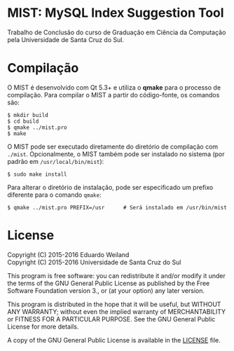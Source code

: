 # MIST: MySQL Index Suggestion Tool

Trabalho de Conclusão do curso de Graduação em Ciência da Computação pela Universidade de Santa Cruz do Sul.

# Compilação

O MIST é desenvolvido com Qt 5.3+ e utiliza o **qmake** para o processo de compilação. Para compilar o MIST a partir do código-fonte, os comandos são:

    $ mkdir build
    $ cd build
    $ qmake ../mist.pro
    $ make

O MIST pode ser executado diretamente do diretório de compilação com `./mist`. Opcionalmente, o MIST também pode ser instalado no sistema (por padrão em `/usr/local/bin/mist`):

    $ sudo make install

Para alterar o diretório de instalação, pode ser especificado um prefixo diferente para o comando `qmake`:

    $ qmake ../mist.pro PREFIX=/usr      # Será instalado em /usr/bin/mist

# License

Copyright (C) 2015-2016 Eduardo Weiland<br/>
Copyright (C) 2015-2016 Universidade de Santa Cruz do Sul

This program is free software: you can redistribute it and/or modify it under the terms of the GNU General Public License as published by the Free Software Foundation version 3., or (at your option) any later version.

This program is distributed in the hope that it will be useful, but WITHOUT ANY WARRANTY; without even the implied warranty of MERCHANTABILITY or FITNESS FOR A PARTICULAR PURPOSE.  See the GNU General Public License for more details.

A copy of the GNU General Public License is available in the [LICENSE](LICENSE) file.
